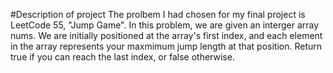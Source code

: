 #Description of project 
The prolbem I had chosen for my final project is LeetCode 55, "Jump Game". In this problem, we are given an interger array nums. We are initially positioned at the array's first index, and each element in the array
represents your maxmimum jump length at that position. 
Return true if you can reach the last index, or false otherwise. 
